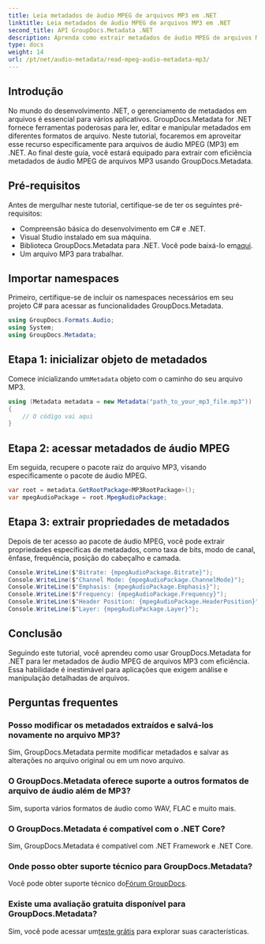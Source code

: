```yaml
---
title: Leia metadados de áudio MPEG de arquivos MP3 em .NET
linktitle: Leia metadados de áudio MPEG de arquivos MP3 em .NET
second_title: API GroupDocs.Metadata .NET
description: Aprenda como extrair metadados de áudio MPEG de arquivos MP3 em .NET usando GroupDocs.Metadata. Aprimore seus recursos de análise de arquivos.
type: docs
weight: 14
url: /pt/net/audio-metadata/read-mpeg-audio-metadata-mp3/
---
```

## Introdução
No mundo do desenvolvimento .NET, o gerenciamento de metadados em arquivos é essencial para vários aplicativos. GroupDocs.Metadata for .NET fornece ferramentas poderosas para ler, editar e manipular metadados em diferentes formatos de arquivo. Neste tutorial, focaremos em aproveitar esse recurso especificamente para arquivos de áudio MPEG (MP3) em .NET. Ao final deste guia, você estará equipado para extrair com eficiência metadados de áudio MPEG de arquivos MP3 usando GroupDocs.Metadata.
## Pré-requisitos
Antes de mergulhar neste tutorial, certifique-se de ter os seguintes pré-requisitos:
- Compreensão básica do desenvolvimento em C# e .NET.
- Visual Studio instalado em sua máquina.
-  Biblioteca GroupDocs.Metadata para .NET. Você pode baixá-lo em[aqui](https://releases.groupdocs.com/metadata/net/).
- Um arquivo MP3 para trabalhar.
## Importar namespaces
Primeiro, certifique-se de incluir os namespaces necessários em seu projeto C# para acessar as funcionalidades GroupDocs.Metadata.
```csharp
using GroupDocs.Formats.Audio;
using System;
using GroupDocs.Metadata;
```
## Etapa 1: inicializar objeto de metadados
 Comece inicializando um`Metadata` objeto com o caminho do seu arquivo MP3.
```csharp
using (Metadata metadata = new Metadata("path_to_your_mp3_file.mp3"))
{
    // O código vai aqui
}
```
## Etapa 2: acessar metadados de áudio MPEG
Em seguida, recupere o pacote raiz do arquivo MP3, visando especificamente o pacote de áudio MPEG.
```csharp
var root = metadata.GetRootPackage<MP3RootPackage>();
var mpegAudioPackage = root.MpegAudioPackage;
```
## Etapa 3: extrair propriedades de metadados
Depois de ter acesso ao pacote de áudio MPEG, você pode extrair propriedades específicas de metadados, como taxa de bits, modo de canal, ênfase, frequência, posição do cabeçalho e camada.
```csharp
Console.WriteLine($"Bitrate: {mpegAudioPackage.Bitrate}");
Console.WriteLine($"Channel Mode: {mpegAudioPackage.ChannelMode}");
Console.WriteLine($"Emphasis: {mpegAudioPackage.Emphasis}");
Console.WriteLine($"Frequency: {mpegAudioPackage.Frequency}");
Console.WriteLine($"Header Position: {mpegAudioPackage.HeaderPosition}");
Console.WriteLine($"Layer: {mpegAudioPackage.Layer}");
```
## Conclusão
Seguindo este tutorial, você aprendeu como usar GroupDocs.Metadata for .NET para ler metadados de áudio MPEG de arquivos MP3 com eficiência. Essa habilidade é inestimável para aplicações que exigem análise e manipulação detalhadas de arquivos.

## Perguntas frequentes
### Posso modificar os metadados extraídos e salvá-los novamente no arquivo MP3?
Sim, GroupDocs.Metadata permite modificar metadados e salvar as alterações no arquivo original ou em um novo arquivo.
### O GroupDocs.Metadata oferece suporte a outros formatos de arquivo de áudio além de MP3?
Sim, suporta vários formatos de áudio como WAV, FLAC e muito mais.
### O GroupDocs.Metadata é compatível com o .NET Core?
Sim, GroupDocs.Metadata é compatível com .NET Framework e .NET Core.
### Onde posso obter suporte técnico para GroupDocs.Metadata?
 Você pode obter suporte técnico do[Fórum GroupDocs](https://forum.groupdocs.com/c/metadata/14).
### Existe uma avaliação gratuita disponível para GroupDocs.Metadata?
 Sim, você pode acessar um[teste grátis](https://releases.groupdocs.com/) para explorar suas características.
